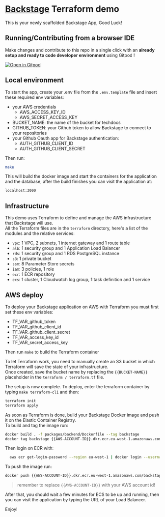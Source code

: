 # [Backstage](https://backstage.io) Terraform demo

This is your newly scaffolded Backstage App, Good Luck!

## Running/Contributing from a browser IDE 
Make changes and contribute to this repo in a single click with an **already setup and ready to code developer environment** using Gitpod !

[![Open in Gitpod](https://gitpod.io/button/open-in-gitpod.svg)](https://gitpod.io/#https://github.com/Kendralabs/backstage)

## Local environment
To start the app, create your .env file from the `.env.template` file and insert these required env variables:

- your AWS credentials
  - AWS_ACCESS_KEY_ID
  - AWS_SECRET_ACCESS_KEY
- BUCKET_NAME: the name of the bucket for techdocs
- GITHUB_TOKEN: your Github token to allow Backstage to connect to your repositories
- your Github Oauth app for Backstage authentication:
  - AUTH_GITHUB_CLIENT_ID
  - AUTH_GITHUB_CLIENT_SECRET

Then run:

```sh
make
```
This will build the docker image and start the containers for the application and the database, after the build finishes you can visit the application at:
```sh
localhost:3000
```

## Infrastructure
This demo uses Terraform to define and manage the AWS infrastructure that Backstage will use.  
All the Terraform files are in the `terraform` directory, here's a list of the modules and the relative services:
- `vpc`: 1 VPC, 2 subnets, 1 internet gateway and 1 route table
- `alb`: 1 security group and 1 Application Load Balancer
- `rds`: 1 security group and 1 RDS PostgreSQL instance
- `s3`: 1 private bucket
- `ssm`: 8 Parameter Store secrets
- `iam`: 3 policies, 1 role
- `ecr`: 1 ECR repository
- `ecs`: 1 cluster, 1 Cloudwatch log group, 1 task definition and 1 service


## AWS deploy
To deploy your Backstage application on AWS with Terraform you must first set these env variables:
- TF_VAR_github_token
- TF_VAR_github_client_id
- TF_VAR_github_client_secret
- TF_VAR_access_key_id
- TF_VAR_secret_access_key

Then run `make` to build the Terraform container

To let Terraform work, you need to manually create an S3 bucket in which Terraform will save the state of your infrastructure.  
Once created, save the bucket name by replacing the `{{BUCKET-NAME}}` placeholder in the `terraform / terraform.tf` file.

The setup is now complete. To deploy, enter the terraform container by typing `make terraform-cli` and then:
```sh
terraform init
terraform apply
```

As soon as Terraform is done, build your Backstage Docker image and push it on the Elastic Container Registry.  
To build and tag the image run:
```sh
docker build . -f packages/backend/Dockerfile --tag backstage
docker tag backstage {{AWS-ACCOUNT-ID}}.dkr.ecr.eu-west-1.amazonaws.com/backstage-image:1.0.0
```

Then login on ECR with:
```sh
  aws ecr get-login-password --region eu-west-1 | docker login --username AWS --password-stdin {{AWS-ACCOUNT-ID}}.dkr.ecr.eu-west-1.amazonaws.com
```

To push the image run:
```sh
docker push {{AWS-ACCOUNT-ID}}.dkr.ecr.eu-west-1.amazonaws.com/backstage-image:1.0.0
```
> remember to replace `{{AWS-ACCOUNT-ID}}` with your AWS account id!

After that, you should wait a few minutes for ECS to be up and running, then you can visit the application by typing the URL of your Load Balancer.

Enjoy!
